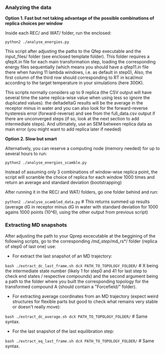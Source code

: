 ### **Analyzing the data**

**Option 1. Fast but not taking advantage of the possible combinations of replica choices per window**

Inside each REC/ and WAT/ folder, run the enclosed:

```python2 ./analyse_energies.py```

This script after adjusting the paths to the Qfep executable and the input_files/ folder (see enclosed template folder). This folder requires a qfepX.in file for each main transformation step, loading the corresponding energy files sequentially (which means you should have a qfep11.in file there when having 11 lambda windows, i.e. as default in step0), Also, the first column of the third row should corresponding to RT in kcal/mol according to the target temperature in your simulations (here 300K). 

This scripts normally considers up to 9 replica (the CSV output will have several time the same replica-wise value when using less so ignore the duplicated values). the deltadeltaG results will be the average in the receptor minus in water and you can also look for the forward-reverse hysteresis error (forward-reverse) and see from the full_data.csv output if there are unconverged steps (if so, look at the next section to add intermediate steps). And ultimately, use an SEM between replica data as main error (you might want to add replica later if needed)

**Option 2. Slow but smart**

Alternatively, you can reserve a computing node (memory needed) for up to several hours to run:

```python2 ./analyse_energies_scamble.py```

Instead of assuming only 3 combinations of window-wise replica point, the script will scramble the choice of replica for each window 1000 times and return an average and standard deviation (bootstrapping)

After running it in the REC/ and WAT/ folders, go one folder behind and run: 

```python2 ./analyse_scambled_data.py``` # This returns summed up results (average dG in receptor minus dG in water with standard deviation for 1000 agains 1000 points (10^6), using the other output from previous script)

### **Extracting MD snapshots**

After adjusting the path to your Qprep excecutable at the beggining of the following scripts, go to the corresponding */md_step*/md_rs*/ folder (replica of step0 of last one) use:

- For extract the last snapshot of an MD trajectory:

```bash ./extract_dc_last_frame.sh dcX PATH_TO_TOPOLOGY_FOLDER/``` # X being the intermediate state number (likely 1 for step0 and 41 for last step to check end states / respective compounds) and the second argument being a path to the folder where you built the corresponding topology for the transformed compound A (should contain a "Forcefield/" folder).

- For extracting average coordinates from an MD trajectory (expect weird structures for flexible parts but good to check what remains very stable or doesn't really move):

```bash ./extract_dc_average.sh dcX PATH_TO_TOPOLOGY_FOLDER/``` # Same syntax.

 - For the last snapshot of the last equilibration step:

```bash ./extract_eq_last_frame.sh dcX PATH_TO_TOPOLOGY_FOLDER/``` # Same syntax.
